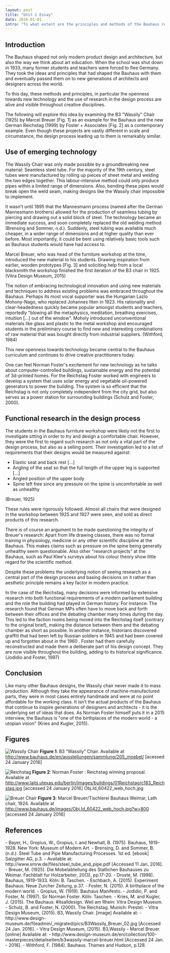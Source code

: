 ```yaml
---
layout: post
title: "Unit 1 Essay"
date: 2016-01-01
intro: "To what extent are the principles and methods of the Bauhaus relevant to designers today? Consider this question using one example from the Bauhaus and one from a contemporary designer/design group."
---
```


## Introduction

The Bauhaus shaped not only modern product design and architecture, but also the way we think about art education. When the school was shut down in 1933, many former students and teachers were forced to flee Germany. They took the ideas and principles that had shaped the Bauhaus with them and eventually passed them on to new generations of architects and designers across the world.

To this day, these methods and principles, in particular the openness towards new technology and the use of research in the design process are alive and visible throughout creative disciplines.

The following will explore this idea by examining the B3 "Wassily" Chair (1925) by Marcel Breuer [Fig. 1] as an example for the Bauhaus and the new German Reichstag (1999) by Foster + Associates [Fig. 2] as a contemporary example. Even though these projects are vastly different in scale and circumstance, the design process leading up to them is remarkably similar.  

## Use of emerging technology

The Wassily Chair was only made possible by a groundbreaking new material: Seamless steel tube. For the majority of the 19th century, steel tubes were manufactured by rolling up pieces of sheet metal and welding the two edges together. This labour-intensive method could only produce pipes within a limited range of dimensions. Also, bending these pipes would break open the weld seam, making designs like the Wassily chair impossible to implement.

It wasn't until 1895 that the Mannesmann process (named after the German Mannesmann brothers) allowed for the production of seamless tubing by piercing and drawing out a solid block of steel. The technology became an immediate success, and soon completely replaced the old welding method (Brensing and Sommer, n.d.). Suddenly, steel tubing was available much cheaper, in a wider range of dimensions and at higher quality than ever before. Most importantly, it could be bent using relatively basic tools such as Bauhaus students would have had access to.

Marcel Breuer, who was head of the furniture workshop at the time, introduced the new material to his students. Drawing inspiration from earlier, wooden prototypes [Fig. 3] and soliciting help from a local blacksmith the workshop finished the first iteration of the B3 chair in 1925. (Vitra Design Museum, 2015)

The notion of embracing technological innovation and using new materials and techniques to address existing problems was embraced throughout the Bauhaus. Perhaps its most vocal supporter was the Hungarian Lazlo Mohony-Nago, who replaced Johannes Itten in 1923. His rationality and clear-headedness quickly became popular amongst students and teachers, reportedly "blowing all the metaphysics, meditation, breathing exercises, intuition [...] out of the window". Moholy introduced unconventional materials like glass and plastic to the metal workshop and encouraged students in the preliminary course to find new and interesting combinations of raw material that was bought directly from industrial suppliers. (Withford, 1984)

This new openness towards technology became central to the Bauhaus curriculum and continues to drive creative practitioners today.

One can feel Norman Foster's excitement for new technology as he talks about computer-controlled buildings, sustainable energy and the potential of 3d-printed homes. For the Reichstag Foster worked with engineers to develop a system that uses solar energy and vegetable oil-powered generators to power the building. The system is so efficient that the Reichstag is not only completely independent from the city grid, but also serves as a power station for surrounding buildings (Schulz and Foster, 2000).

## Functional research in the design process

The students in the Bauhaus furniture workshop were likely not the first to investigate sitting in order to try and design a comfortable chair. However, they were the first to regard such research as not only a vital part of the design process, but also as a selling point. Their investigation led to a list of requirements that their designs would be measured against:

- Elastic seat and back rest [...]
- Angling of the seat so that the full length of the upper leg is supported [...]
- Angled position of the upper body
- Spine left free since any pressure on the spine is uncomfortable as well as unhealthy

(Breuer, 1925)

These rules were rigorously followed. Almost all chairs that were designed in the workshop between 1925 and 1927 were seen, and sold as direct products of this research.

There is of course an argument to be made questioning the integrity of Breuer's research: Apart from life drawing classes, there was no formal training in physiology, medicine or any other scientific discipline at the Bauhaus. This makes claims such as pressure on the spine being generally unhealthy seem questionable. Also other "research projects" at the Bauhaus, such as Paul Klee's surveys about his colour theory show little regard for the scientific method.

Despite these problems the underlying notion of seeing research as a central part of the design process and basing decisions on it rather than aesthetic principle remains a key factor in modern practice.

In the case of the Reichstag, many decisions were informed by extensive research into both functional requirements of a modern parliament building and the role the building had played in German history. For instance: The research found that German MPs often have to move back and forth between their offices and the debating chamber many times during the day. This led to the faction rooms being moved into the Reichstag itself (contrary to the original brief), making the distance between them and the debating chamber as short as possible. In another instance, historians discovered graffiti that had been left by Russian soldiers in 1945 and had been covered up and forgotten about in the 1960 . Foster had them carefully reconstructed and made them a deliberate part of his design concept. They are now visible throughout the building, adding to its historical significance. (Jodidio and Foster, 1997)

## Conclusion

Like many other Bauhaus designs, the Wassily chair never made it to mass production. Although they take the appearance of machine-manufactured parts, they were in most cases entirely handmade and were at no point affordable for the working class. It isn’t the actual products of the Bauhaus that continue to inspire generations of designers and architects - it is the underlying set of ideas that does. As Norman Foster himself puts it in a 2015 interview, the Bauhaus is "one of the birthplaces of the modern world - a utopian vision" (Kries and Kugler, 2015).

## Figures
![Wassily Chair](/assets/unit1-chair.jpg)
**Figure 1**: B3 “Wassily” Chair. Available at <http://www.bauhaus.de/en/ausstellungen/sammlung/205_moebel/> [acessed 24 January 2016]

![Reichstag](/assets/unit1-reichstag.jpg)
**Figure 2**: Norman Foster : Reichstag winning proposal. Available at <http://www.laits.utexas.edu/berlin/images/buildings/01Reichstag/c183_Reichstag.jpg> [accessed 24 January 2016]
Obj.Id_60422_web_hoch.jpg

![Breuer Chair](/assets/unit1-chair.jpg)
**Figure 3**: Marcel Breuer/Tischlerei Bauhaus Weimar, Lath chair, 1924. Available at <http://www.bauhaus.de/images/Obj.Id_60422_web_hoch.jpg?w=800> [accessed 24 January 2016]

## References

<div class='footnotes' markdown='1'>
- Bayer, H., Gropius, W., Gropius, I. and Newhall, B. (1975). Bauhaus, 1919-1928. New York: Museum of Modern Art.
- Brensing, D. and Sommer, B. (n.d.). Steel Tube and Pipe Manufacturing Processes. 1st ed. [ebook] Salzgitter AG, p.3. - Available at: http://www.smrw.de/files/steel_tube_and_pipe.pdf [Accessed 11 Jan. 2016].
- Breuer, M. (1925). Die Mobelabteilung des Statlichen Bauhauses zu Weimar. Fachblatt fur Holzarbeiter, 20(3), pp.17-20.
- Droste, M. (1998). Bauhaus, 1919-1933. Köln: B. Taschen.
- Eschbach, A. (2015). Experiment Bauhaus. Neue Zurcher Zeitung, p.37.
- Foster, N. (2015). A birthplace of the modern world.
- Gropius, W. (1919). Bauhaus Manifesto.
- Jodidio, P. and Foster, N. (1997). Sir Norman Foster. Köln: Taschen.
- Kries, M. and Kugler, J. (2015). The Bauhaus: #itsalldesign. Weil am Rhein: Vitra Design Museum.
- Schulz, B. and Foster, N. (2000). The Reichstag. Munich: Prestel.
- Vitra Design Museum, (2015). B3, Wassily Chair. [image] Available at: - http://www.design-museum.de/fileadmin/_migrated/pics/B3Wassily_Breuer_02.jpg [Accessed 24 Jan. 2016].
- Vitra Design Museum, (2015). B3,Wassily - Marcel Breuer. [online] Available at: - http://www.design-museum.de/en/collection/100-masterpieces/detailseiten/b3wassily-marcel-breuer.html [Accessed 24 Jan. - 2016].
- Withford, F. (1984). Bauhaus. Thames and Hudson, p.128.
</div>